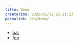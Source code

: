 ```yaml
---
title: Demo
createTime: 2025/01/11 15:21:23
permalink: /en/demo/
---
```


- [bar](./bar.md)
- [foo](./foo.md)

